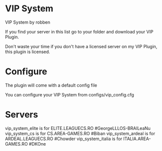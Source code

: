# VIP System
VIP System by robben

If you find your server in this list go to your folder and download your VIP Plugin.

Don't waste your time if you don't have a licensed server on my VIP Plugin, this plugin is licensed.

# Configure

The plugin will come with a default config file

You can configure your VIP System from configs/vip_config.cfg

# Servers

vip_system_elite is for ELITE.LEAGUECS.RO #GeorgeLLLOS-BRAILeaNu
vip_system_cs is for CS.AREA-GAMES.RO #Biban
vip_system_ardeal is for ARDEAL.LEAGUECS.RO #Chowder
vip_system_italia is for ITALIA.AREA-GAMES.RO #DKOne
